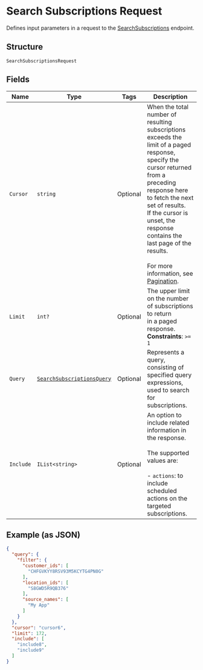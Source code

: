 
# Search Subscriptions Request

Defines input parameters in a request to the
[SearchSubscriptions](../../doc/api/subscriptions.md#search-subscriptions) endpoint.

## Structure

`SearchSubscriptionsRequest`

## Fields

| Name | Type | Tags | Description |
|  --- | --- | --- | --- |
| `Cursor` | `string` | Optional | When the total number of resulting subscriptions exceeds the limit of a paged response,<br>specify the cursor returned from a preceding response here to fetch the next set of results.<br>If the cursor is unset, the response contains the last page of the results.<br><br>For more information, see [Pagination](https://developer.squareup.com/docs/build-basics/common-api-patterns/pagination). |
| `Limit` | `int?` | Optional | The upper limit on the number of subscriptions to return<br>in a paged response.<br>**Constraints**: `>= 1` |
| `Query` | [`SearchSubscriptionsQuery`](../../doc/models/search-subscriptions-query.md) | Optional | Represents a query, consisting of specified query expressions, used to search for subscriptions. |
| `Include` | `IList<string>` | Optional | An option to include related information in the response.<br><br>The supported values are:<br><br>- `actions`: to include scheduled actions on the targeted subscriptions. |

## Example (as JSON)

```json
{
  "query": {
    "filter": {
      "customer_ids": [
        "CHFGVKYY8RSV93M5KCYTG4PN0G"
      ],
      "location_ids": [
        "S8GWD5R9QB376"
      ],
      "source_names": [
        "My App"
      ]
    }
  },
  "cursor": "cursor6",
  "limit": 172,
  "include": [
    "include8",
    "include9"
  ]
}
```

